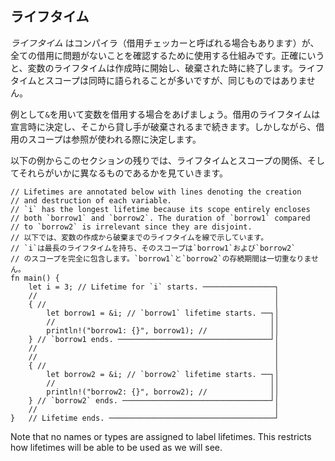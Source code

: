 ## ライフタイム

*ライフタイム*
はコンパイラ（借用チェッカーと呼ばれる場合もあります）が、全ての借用に問題がないことを確認するために使用する仕組みです。正確にいうと、変数のライフタイムは作成時に開始し、破棄された時に終了します。ライフタイムとスコープは同時に語られることが多いですが、同じものではありません。

例として`&`を用いて変数を借用する場合をあげましょう。借用のライフタイムは宣言時に決定し、そこから貸し手が破棄されるまで続きます。しかしながら、借用のスコープは参照が使われる際に決定します。

以下の例からこのセクションの残りでは、ライフタイムとスコープの関係、そしてそれらがいかに異なるものであるかを見ていきます。

    // Lifetimes are annotated below with lines denoting the creation
    // and destruction of each variable.
    // `i` has the longest lifetime because its scope entirely encloses 
    // both `borrow1` and `borrow2`. The duration of `borrow1` compared 
    // to `borrow2` is irrelevant since they are disjoint.
    // 以下では、変数の作成から破棄までのライフタイムを線で示しています。
    // `i`は最長のライフタイムを持ち、そのスコープは`borrow1`および`borrow2`
    // のスコープを完全に包含します。`borrow1`と`borrow2`の存続期間は一切重なりません。
    fn main() {
        let i = 3; // Lifetime for `i` starts. ────────────────┐
        //                                                     │
        { //                                                   │
            let borrow1 = &i; // `borrow1` lifetime starts. ──┐│
            //                                                ││
            println!("borrow1: {}", borrow1); //              ││
        } // `borrow1 ends. ──────────────────────────────────┘│
        //                                                     │
        //                                                     │
        { //                                                   │
            let borrow2 = &i; // `borrow2` lifetime starts. ──┐│
            //                                                ││
            println!("borrow2: {}", borrow2); //              ││
        } // `borrow2` ends. ─────────────────────────────────┘│
        //                                                     │
    }   // Lifetime ends. ─────────────────────────────────────┘

Note that no names or types are assigned to label lifetimes. This
restricts how lifetimes will be able to be used as we will see.


